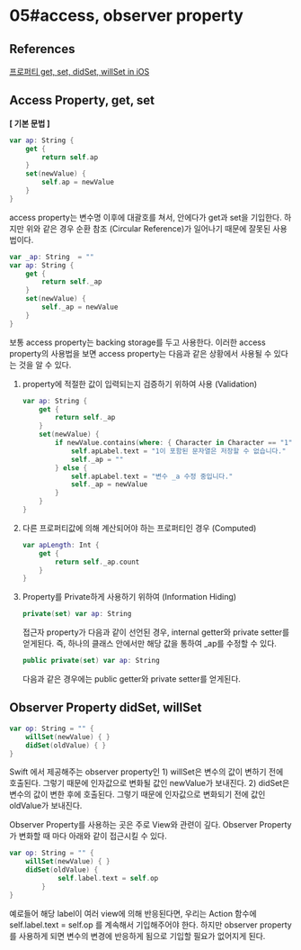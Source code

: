 # 05#access, observer property

## References

[프로퍼티 get, set, didSet, willSet in iOS](https://medium.com/ios-development-with-swift/%ED%94%84%EB%A1%9C%ED%8D%BC%ED%8B%B0-get-set-didset-willset-in-ios-a8f2d4da5514)

## Access Property, get, set

**[ 기본 문법 ]**

```swift
var ap: String {
    get {
        return self.ap
    }
    set(newValue) {
        self.ap = newValue
    }
}
```

access property는 변수명 이후에 대괄호를 쳐서, 안에다가 get과 set을 기입한다. 하지만 위와 같은 경우 순환 참조 (Circular Reference)가 일어나기 때문에 잘못된 사용법이다.

```swift
var _ap: String  = ""
var ap: String {
    get {
        return self._ap
    }
    set(newValue) {
        self._ap = newValue
    }
}
```

보통 access property는 backing storage를 두고 사용한다. 이러한 access property의 사용법을 보면 access property는 다음과 같은 상황에서 사용될 수 있다는 것을 알 수 있다.

1. property에 적절한 값이 입력되는지 검증하기 위하여 사용 (Validation)

   ```swift
   var ap: String {
       get {
           return self._ap
       }
       set(newValue) {
           if newValue.contains(where: { Character in Character == "1"}) {
               self.apLabel.text = "1이 포함된 문자열은 저장할 수 없습니다."
               self._ap = ""
           } else {
               self.apLabel.text = "변수 _a 수정 중입니다."
               self._ap = newValue
           }
       }
   }
   ```

2. 다른 프로퍼티값에 의해 계산되어야 하는 프로퍼티인 경우 (Computed)

   ```swift
   var apLength: Int {
       get {
           return self._ap.count
       }
   }
   ```

3. Property를 Private하게 사용하기 위하여 (Information Hiding)

   ```swift
   private(set) var ap: String
   ```

   접근자 property가 다음과 같이 선언된 경우, internal getter와 private setter를 얻게된다. 즉, 하나의 클래스 안에서만 해당 값을 통하여 \_ap를 수정할 수 있다.

   ```swift
   public private(set) var ap: String
   ```

   다음과 같은 경우에는 public getter와 private setter를 얻게된다.

## Observer Property didSet, willSet

```swift
var op: String = "" {
    willSet(newValue) { }
    didSet(oldValue) { }
}
```

Swift 에서 제공해주는 observer property인 1) willSet은 변수의 값이 변하기 전에 호출된다. 그렇기 때문에 인자값으로 변화될 값인 newValue가 보내진다. 2) didSet은 변수의 값이 변한 후에 호출된다. 그렇기 때문에 인자값으로 변화되기 전에 값인 oldValue가 보내진다.

Observer Property를 사용하는 곳은 주로 View와 관련이 깊다. Observer Property가 변화할 때 마다 아래와 같이 접근시킬 수 있다.

```swift
var op: String = "" {
    willSet(newValue) { }
    didSet(oldValue) {
			self.label.text = self.op
		}
}
```

예로들어 해당 label이 여러 view에 의해 반응된다면, 우리는 Action 함수에 self.label.text = self.op 를 계속해서 기입해주어야 한다. 하지만 observer property를 사용하게 되면 변수의 변경에 반응하게 됨으로 기입할 필요가 없어지게 된다.
